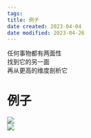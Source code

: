 ```yaml
---
tags:
title: 例子
date created: 2023-04-04
date modified: 2023-04-26
---
```


任何事物都有两面性  
找到它的另一面  
再从更高的维度剖析它

# 例子

![](https://chelsechen-img.oss-cn-hangzhou.aliyuncs.com/20220615150303.png)  
![](https://chelsechen-img.oss-cn-hangzhou.aliyuncs.com/20220615150400.png)
